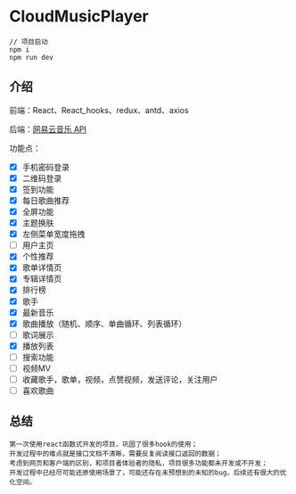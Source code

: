 # CloudMusicPlayer

```
// 项目启动
npm i
npm run dev
```

## 介绍

前端：React、React_hooks、redux、antd、axios

后端：[网易云音乐 API](https://github.com/Binaryify/NeteaseCloudMusicApi)

功能点：
- [x] 手机密码登录
- [x] 二维码登录
- [x] 签到功能
- [x] 每日歌曲推荐
- [x] 全屏功能
- [x] 主题换肤
- [x] 左侧菜单宽度拖拽
- [ ] 用户主页
- [x] 个性推荐
- [x] 歌单详情页
- [x] 专辑详情页
- [x] 排行榜
- [x] 歌手
- [x] 最新音乐
- [x] 歌曲播放（随机、顺序、单曲循环、列表循环）
- [ ] 歌词展示
- [x] 播放列表
- [ ] 搜索功能
- [ ] 视频MV
- [ ] 收藏歌手，歌单，视频，点赞视频，发送评论，关注用户
- [ ] 喜欢歌曲

## 总结

```
第一次使用react函数式开发的项目，巩固了很多hook的使用；
开发过程中的难点就是接口文档不清晰，需要反复阅读接口返回的数据；
考虑到网页和客户端的区别，和项目者体验者的隐私，项目很多功能都未开发或不开发；
开发过程中已经尽可能还原使用场景了，可能还存在未预想到的未知的bug，后续还有很大的优化空间。
```